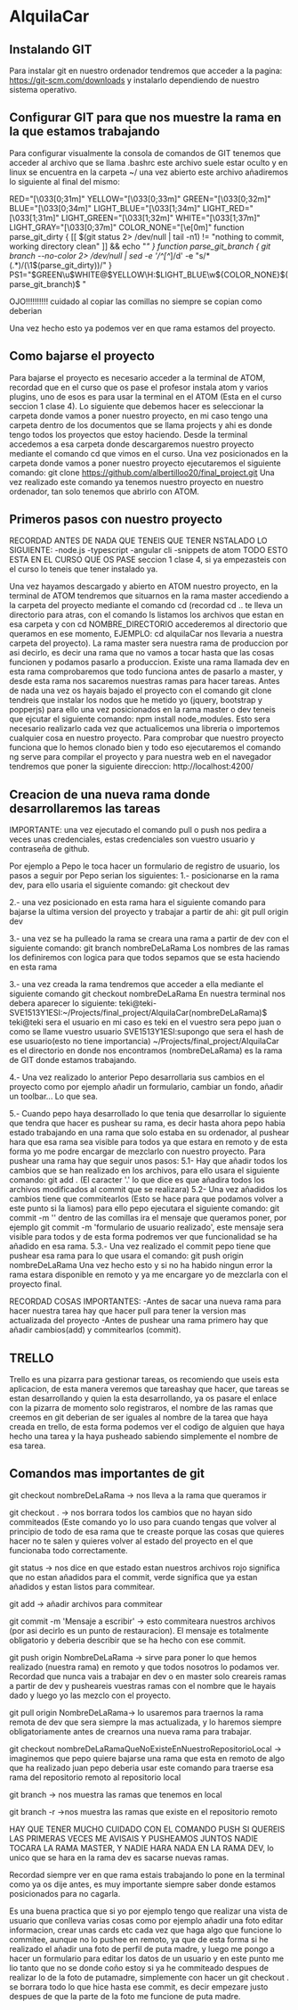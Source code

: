 # AlquilaCar

## Instalando GIT
Para instalar git en nuestro ordenador tendremos que acceder a la pagina: https://git-scm.com/downloads y instalarlo dependiendo de nuestro sistema operativo.

## Configurar GIT para que nos muestre la rama en la que estamos trabajando
Para configurar visualmente la consola de comandos de GIT tenemos que acceder al archivo que se llama .bashrc este archivo suele estar oculto y en linux se encuentra en la carpeta ~/ una vez abierto este archivo añadiremos lo siguiente al final del mismo:


RED="\[\033[0;31m\]"
YELLOW="\[\033[0;33m\]"
GREEN="\[\033[0;32m\]"
BLUE="\[\033[0;34m\]"
LIGHT_BLUE="\[\033[1;34m\]"
LIGHT_RED="\[\033[1;31m\]"
LIGHT_GREEN="\[\033[1;32m\]"
WHITE="\[\033[1;37m\]"
LIGHT_GRAY="\[\033[0;37m\]"
COLOR_NONE="\[\e[0m\]"
function parse_git_dirty {
[[ $(git status 2> /dev/null | tail -n1) != "nothing to commit, working directory clean" ]] &&
   echo "*"
}
function parse_git_branch {
  git branch --no-color 2> /dev/null | sed -e '/^[^*]/d' -e "s/* \(.*\)/(\1$(parse_git_dirty))/"
}
PS1="$GREEN\u$WHITE@$YELLOW\H:$LIGHT_BLUE\w${COLOR_NONE}\$(parse_git_branch)\$ "

OJO!!!!!!!!!! cuidado al copiar las comillas no siempre se copian como deberian

Una vez hecho esto ya podemos ver en que rama estamos del proyecto.

## Como bajarse el proyecto
Para bajarse el proyecto es necesario acceder a la terminal de ATOM, recordad que en el curso que os pase el profesor instala atom y varios plugins, uno de esos es para usar la terminal en el ATOM (Esta en el curso seccion 1 clase 4).
Lo siguiente que debemos hacer es seleccionar la carpeta donde vamos a poner nuestro proyecto, en mi caso tengo una carpeta dentro de los documentos que se llama projects y ahi es donde tengo todos los proyectos que estoy haciendo.
Desde la terminal accedemos a esa carpeta donde descargaremos nuestro proyecto mediante el comando cd que vimos en el curso.
Una vez posicionados en la carpeta donde vamos a poner nuestro proyecto ejecutaremos el siguiente comando:
  git clone https://github.com/albertilloo20/final_project.git
Una vez realizado este comando ya tenemos nuestro proyecto en nuestro ordenador, tan solo tenemos que abrirlo con ATOM.

## Primeros pasos con nuestro proyecto
RECORDAD ANTES DE NADA QUE TENEIS QUE TENER NSTALADO LO SIGUIENTE:
-node.js
-typescript
-angular cli
-snippets de atom
TODO ESTO ESTA EN EL CURSO QUE OS PASE seccion 1 clase 4, si ya empezasteis con el curso lo teneis que tener instalado ya.

Una vez hayamos descargado y abierto en ATOM nuestro proyecto, en la terminal de ATOM tendremos que situarnos en la rama master accediendo a la carpeta del proyecto mediante el comando cd (recordad cd .. te lleva un directorio para atras, con el comando ls listamos los archivos que estan en esa carpeta y con cd NOMBRE_DIRECTORIO accederemos al directorio que queramos en ese momento, EJEMPLO: cd alquilaCar nos llevaria a nuestra carpeta del proyecto).
La rama master sera nuestra rama de produccion por asi decirlo, es decir una rama que no vamos a tocar hasta que las cosas funcionen y podamos pasarlo a produccion. 
Existe una rama llamada dev en esta rama comprobaremos que todo funciona antes de pasarlo a master, y desde esta rama nos sacaremos nuestras ramas para hacer tareas. 
Antes de nada una vez os hayais bajado el proyecto con el comando git clone tendreis que instalar los nodos que he metido yo (jquery, bootstrap y popperjs) para ello una vez posicionados en la rama master o dev teneis que ejcutar el siguiente comando: npm install node_modules. Esto sera necesario realizarlo cada vez que actualicemos una libreria o importemos cualquier cosa en nuestro proyecto.
Para comprobar que nuestro proyecto funciona que lo hemos clonado bien y todo eso ejecutaremos el comando ng serve para compilar el proyecto y para nuestra web en el navegador tendremos que poner la siguiente direccion: http://localhost:4200/

## Creacion de una nueva rama donde desarrollaremos las tareas
IMPORTANTE: una vez ejecutado el comando pull o push nos pedira a veces unas credenciales, estas credenciales son vuestro usuario y contraseña de github.

Por ejemplo a Pepo le toca hacer un formulario de registro de usuario, los pasos a seguir por Pepo serian los siguientes:
  1.- posicionarse en la rama dev, para ello usaria el siguiente comando: git checkout dev
  
  2.- una vez posicionado en esta rama hara el siguiente comando para bajarse la ultima version del proyecto y trabajar
  a partir de ahi: git pull origin dev
  
  3.- una vez se ha pulleado la rama se creara una rama a partir de dev con el siguiente comando: 
  git branch nombreDeLaRama 
  Los nombres de las ramas los definiremos con logica para que todos sepamos que se esta haciendo en esta rama
  
  3.- una vez creada la rama tendremos que acceder a ella mediante el siguiente comando git checkout nombreDeLaRama
  En nuestra terminal nos debera aparecer lo siguiente:
  teki@teki-SVE1513Y1ESI:~/Projects/final_project/AlquilaCar(nombreDeLaRama)$
  teki@teki sera el usuario en mi caso es teki en el vuestro sera pepo juan o como se llame vuestro usuario
  SVE1513Y1ESI:supongo que sera el hash de ese usuario(esto no tiene importancia)
  ~/Projects/final_project/AlquilaCar es el directorio en donde nos encontramos
  (nombreDeLaRama) es la rama de GIT donde estamos trabajando.
  
  4.- Una vez realizado lo anterior Pepo desarrollaria sus cambios en el proyecto como por ejemplo añadir un formulario,
  cambiar un fondo, añadir un toolbar... Lo que sea.
  
  5.- Cuando pepo haya desarrollado lo que tenia que desarrollar lo siguiente que tendra que hacer es pushear su rama, es
  decir hasta ahora pepo habia estado trabajando en una rama que solo estaba en su ordenador, al pushear hara que esa rama 
  sea visible para todos ya que estara en remoto y de esta forma yo me podre encargar de mezclarlo con nuestro proyecto.
  Para pushear una rama hay que seguir unos pasos:
    5.1- Hay que añadir todos los cambios que se han realizado en los archivos, para ello usara el siguiente comando:
    git add .       (El caracter '.' lo que dice es que añadira todos los archivos modificados al commit que se realizara)
    5.2- Una vez añadidos los cambios tiene que commitearlos (Esto se hace para que podamos volver a este punto si la liamos)
    para ello pepo ejecutara el siguiente comando: git commit -m ''     dentro de las comillas ira el mensaje que queramos
    poner, por ejemplo git commit -m 'formulario de usuario realizado', este mensaje sera visible para todos y de esta
    forma podremos ver que funcionalidad se ha añadido en esa rama.
    5.3.- Una vez realizado el commit pepo tiene que pushear esa rama para lo que usara el comando: 
    git push origin nombreDeLaRama      Una vez hecho esto y si no ha habido ningun error la rama estara disponible en remoto
    y ya me encargare yo de mezclarla con el proyecto final.
   
   RECORDAD COSAS IMPORTANTES:
   -Antes de sacar una nueva rama para hacer nuestra tarea hay que hacer pull para tener la version mas actualizada del
   proyecto
   -Antes de pushear una rama primero hay que añadir cambios(add) y commitearlos (commit).
  
## TRELLO
  Trello es una pizarra para gestionar tareas, os recomiendo que useis esta aplicacion, de esta manera veremos que tareashay
  que hacer, que tareas se estan desarrollando y quien la esta desarrollando, ya os pasare el enlace con la pizarra de
  momento solo registraros, el nombre de las ramas que creemos en git deberian de ser iguales al nombre de la tarea que haya
  creada en trello, de esta forma podemos ver el codigo de alguien que haya hecho una tarea y la haya pusheado sabiendo
  simplemente el nombre de esa tarea.
  
## Comandos mas importantes de git
  git checkout nombreDeLaRama -> nos lleva a la rama que queramos ir
  
  git checkout . -> nos borrara todos los cambios que no hayan sido commiteados (Este comando yo lo uso para cuando tengas 
  que volver al principio de todo de esa rama que te creaste porque las cosas que quieres hacer no te salen y quieres volver
  al estado del proyecto en el que funcionaba todo correctamente.
  
  git status -> nos dice en que estado estan nuestros archivos rojo significa que no estan añadidos para el commit, verde 
  significa que ya estan añadidos y estan listos para commitear.
  
  git add -> añadir archivos para commitear
  
  git commit -m 'Mensaje a escribir' -> esto commiteara nuestros archivos (por asi decirlo es un punto de restauracion). El
  mensaje es totalmente obligatorio y deberia describir que se ha hecho con ese commit.
  
  git push origin NombreDeLaRama -> sirve para poner lo que hemos realizado (nuestra rama) en remoto y que todos nosotros lo
  podamos ver. Recordad que nunca vais a trabajar en dev o en master solo creareis ramas a partir de dev y pusheareis 
  vuestras ramas con el nombre que le hayais dado y luego yo las mezclo con el proyecto.
  
  git pull origin NombreDeLaRama-> lo usaremos para traernos la rama remota de dev que sera siempre la mas actualizada, y lo
  haremos siempre obligatoriamente antes de crearnos una nueva rama para trabajar.
  
  git checkout nombreDeLaRamaQueNoExisteEnNuestroRepositorioLocal -> imaginemos que pepo quiere bajarse una rama que esta en
  remoto de algo que ha realizado juan pepo deberia usar este comando para traerse esa rama del repositorio remoto al 
  repositorio local
  
  git branch -> nos muestra las ramas que tenemos en local
  
  git branch -r ->nos muestra las ramas que existe en el repositorio remoto
  
  HAY QUE TENER MUCHO CUIDADO CON EL COMANDO PUSH SI QUEREIS LAS PRIMERAS VECES ME AVISAIS Y PUSHEAMOS JUNTOS
  NADIE TOCARA LA RAMA MASTER, Y NADIE HARA NADA EN LA RAMA DEV, lo unico que se hara en la rama dev es sacarse nuevas 
  ramas.
  
  Recordad siempre ver en que rama estais trabajando lo pone en la terminal como ya os dije antes, es muy importante siempre
  saber donde estamos posicionados para no cagarla.
  
  Es una buena practica que si yo por ejemplo tengo que realizar una vista de usuario que conlleva varias cosas como por
  ejemplo añadir una foto editar informacion, crear unas cards etc cada vez que haga algo que funcione lo commitee, aunque 
  no lo pushee en remoto, ya que de esta forma si he realizado el añadir una foto de perfil de puta madre, y luego me pongo 
  a hacer un formulario para editar los datos de un usuario y en este punto me lio tanto que no se donde coño estoy si ya he 
  commiteado despues de realizar lo de la foto de putamadre, simplemente con hacer un git checkout . se borrara todo lo que 
  hice hasta ese commit, es decir empezare justo despues de que la parte de la foto me funcione de puta madre.
